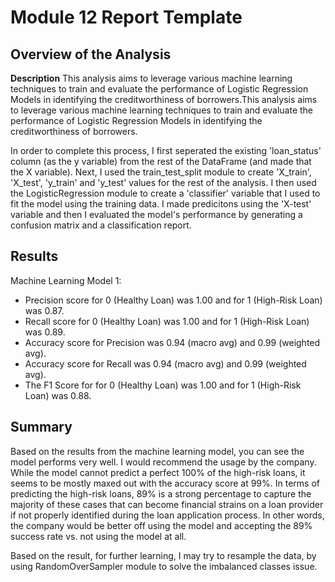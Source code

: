 # Module 12 Report Template

## Overview of the Analysis
**Description**
This analysis aims to leverage various machine learning techniques to train and evaluate the performance of Logistic Regression Models in identifying the creditworthiness of borrowers.This analysis aims to leverage various machine learning techniques to train and evaluate the performance of Logistic Regression Models in identifying the creditworthiness of borrowers.

In order to complete this process, I first seperated the existing 'loan_status' column (as the y variable) from the rest of the DataFrame (and made that the X variable). Next, I used the train_test_split module to create 'X_train', 'X_test', 'y_train' and 'y_test' values for the rest of the analysis. I then used the LogisticRegression module to create a 'classifier' variable that I used to fit the model using the training data. I made predicitons using the 'X-test' variable and then I evaluated the model's performance by generating a confusion matrix and a classification report.
## Results

Machine Learning Model 1:
  - Precision score for 0 (Healthy Loan) was 1.00 and for 1 (High-Risk Loan) was 0.87.
  - Recall score for 0 (Healthy Loan) was 1.00 and for 1 (High-Risk Loan) was 0.89.
  - Accuracy score for Precision was 0.94 (macro avg) and 0.99 (weighted avg).
  - Accuracy score for Recall was 0.94 (macro avg) and 0.99 (weighted avg).
  - The F1 Score for for 0 (Healthy Loan) was 1.00 and for 1 (High-Risk Loan) was 0.88.


## Summary

Based on the results from the machine learning model, you can see the model performs very well. I would recommend the usage by the company. While the model cannot predict a perfect 100% of the high-risk loans, it seems to be mostly maxed out with the accuracy score at 99%. In terms of predicting the high-risk loans, 89% is a strong percentage to capture the majority of these cases that can become financial strains on a loan provider if not properly identified during the loan application process. In other words, the company would be better off using the model and accepting the 89% success rate vs. not using the model at all.

Based on the result, for further learning, I may try to resample the data, by using RandomOverSampler module to solve the imbalanced classes issue.



